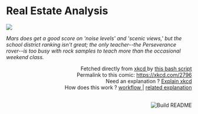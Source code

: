 # <b>Real Estate Analysis</b>

[![](https://imgs.xkcd.com/comics/real_estate_analysis.png)](https://xkcd.com/2796)

<i>Mars does get a good score on &#39;noise levels&#39; and &#39;scenic views,&#39; but the school district ranking isn&#39;t great; the only teacher--the Perseverance rover--is too busy with rock samples to teach more than the occasional weekend class.</i>

<div align="right">
  Fetched directly from
  <a href="https://xkcd.com">
    xkcd
  </a>
  by
  <a href="https://github.com/Vanille-N/Vanille-N/blob/master/fetch">
    this bash script
  </a>
</div>
<div align="right">
  Permalink to this comic:
  <a href="https://xkcd.com/2796">
    https://xkcd.com/2796
  </a>
</div>
<div align="right">
  Need an explanation ?
  <a href="https://www.explainxkcd.com/wiki/index.php/2796">
    Explain xkcd
  </a>
</div>
<div align="right">
  How does this work ?
  <a href="https://github.com/Vanille-N/Vanille-N/blob/master/.github/workflows/build.yml">
    workflow
  </a>
  |
  <a href="https://simonwillison.net/2020/Jul/10/self-updating-profile-readme/">
    related explanation
  </a>
</div><br>

<a href="https://github.com/Vanille-N/Vanille-N/actions"><img src="https://github.com/Vanille-N/Vanille-N/workflows/Build%20README/badge.svg" align="right" alt="Build README"></a>
